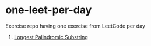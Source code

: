 # one-leet-per-day
Exercise repo having one exercise from LeetCode per day

1. [Longest Palindromic Substring](https://leetcode.com/problems/longest-palindromic-substring/)

